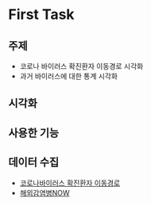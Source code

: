 # First Task


## 주제
  - 코로나 바이러스 확진환자 이동경로 시각화
  - 과거 바이러스에 대한 통계 시각화
  
## 시각화

## 사용한 기능

## 데이터 수집
  - [코로나바이러스 확진환자 이동경로](http://ncov.mohw.go.kr/bdBoardList.do?brdId=1&brdGubun=12&dataGubun=&ncvContSeq=&contSeq=&board_id=&gubun=)
  - [해외감염병NOW](http://www.xn--now-po7lf48dlsm0ya109f.kr/infect/occurrence_list.do)
